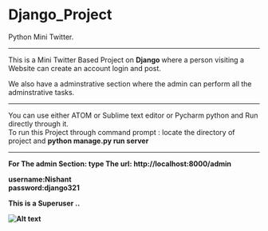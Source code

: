 # Django_Project
Python Mini Twitter.
<hr>
This is a Mini Twitter Based Project on <Strong> Django </strong> where a person visiting a Website can create an account login and post.
<p>
We also have a adminstrative section where the admin can perform all the adminstrative tasks.
  <br>
  <p>
  
 
  
  
  <hr>
  You can use either ATOM or Sublime text editor or Pycharm python and Run directly through it. <br>
  To run this Project through command prompt  : locate the directory of project and  <b> python manage.py run server
  <br> <hr>
  For The admin Section: type The url:  http://localhost:8000/admin <p>
  </p>
username:Nishant <br>
password:django321  

   This is a Superuser ..


  
  

![Alt text](https://github.com/NishantGautam023/Django_Project/blob/master/home.png)

